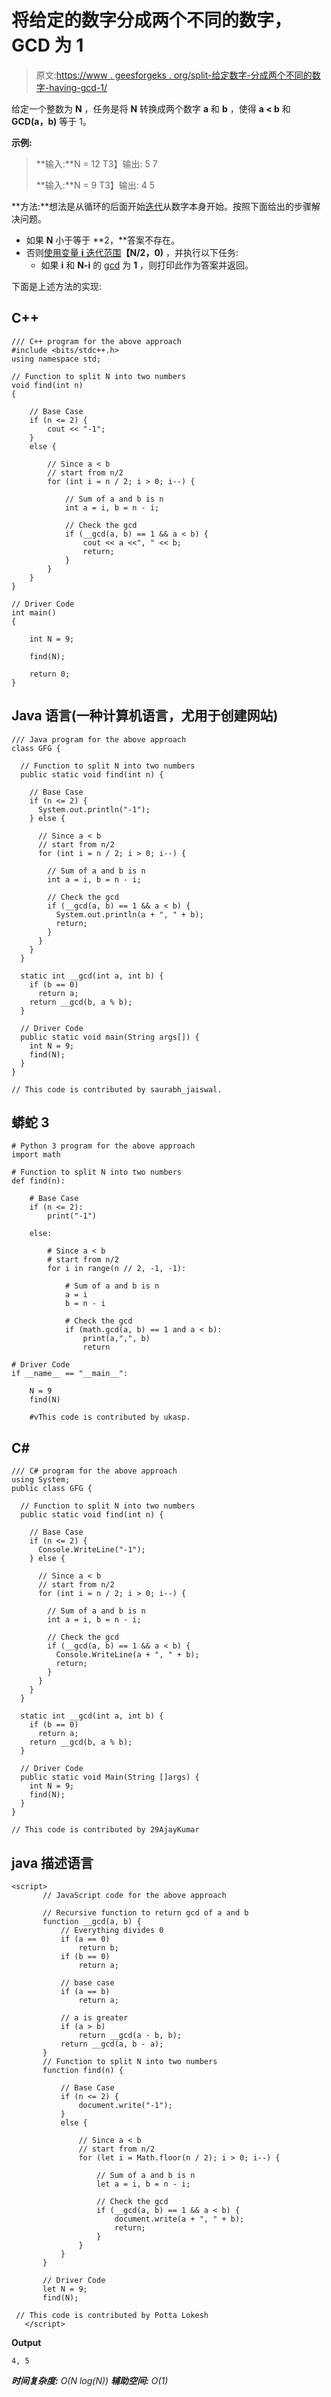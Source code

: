 # 将给定的数字分成两个不同的数字，GCD 为 1

> 原文:[https://www . geesforgeks . org/split-给定数字-分成两个不同的数字-having-gcd-1/](https://www.geeksforgeeks.org/split-given-number-into-two-distinct-numbers-having-gcd-1/)

给定一个整数为 **N** ，任务是将 **N** 转换成两个数字 **a** 和 **b** ，使得 **a < b** 和 **GCD(a，b)** 等于 1。

**示例:**

> **输入:**N = 12
> T3】输出: 5 7
> 
> **输入:**N = 9
> T3】输出: 4 5

**方法:**想法是从循环的后面开始[迭代](https://www.geeksforgeeks.org/iterator-invalidation-cpp/)从数字本身开始。按照下面给出的步骤解决问题。

*   如果 **N** 小于等于 **2，**答案不存在。
*   否则[使用变量 **i** 迭代范围](https://www.geeksforgeeks.org/range-based-loop-c/)**【N/2，0)** ，并执行以下任务:
    *   如果 **i** 和 **N-i** 的 [gcd](http://www.geeksforgeeks.org/basic-and-extended-euclidean-algorithms/) 为 **1** ，则打印此作为答案并返回。

下面是上述方法的实现:

## C++

```
/// C++ program for the above approach
#include <bits/stdc++.h>
using namespace std;

// Function to split N into two numbers
void find(int n)
{

    // Base Case
    if (n <= 2) {
        cout << "-1";
    }
    else {

        // Since a < b
        // start from n/2
        for (int i = n / 2; i > 0; i--) {

            // Sum of a and b is n
            int a = i, b = n - i;

            // Check the gcd
            if (__gcd(a, b) == 1 && a < b) {
                cout << a <<", " << b;
                return;
            }
        }
    }
}

// Driver Code
int main()
{

    int N = 9;

    find(N);

    return 0;
}
```

## Java 语言(一种计算机语言，尤用于创建网站)

```
/// Java program for the above approach
class GFG {

  // Function to split N into two numbers
  public static void find(int n) {

    // Base Case
    if (n <= 2) {
      System.out.println("-1");
    } else {

      // Since a < b
      // start from n/2
      for (int i = n / 2; i > 0; i--) {

        // Sum of a and b is n
        int a = i, b = n - i;

        // Check the gcd
        if (__gcd(a, b) == 1 && a < b) {
          System.out.println(a + ", " + b);
          return;
        }
      }
    }
  }

  static int __gcd(int a, int b) {
    if (b == 0)
      return a;
    return __gcd(b, a % b);
  }

  // Driver Code
  public static void main(String args[]) {
    int N = 9;
    find(N);
  }
}

// This code is contributed by saurabh_jaiswal.
```

## 蟒蛇 3

```
# Python 3 program for the above approach
import math

# Function to split N into two numbers
def find(n):

    # Base Case
    if (n <= 2):
        print("-1")

    else:

        # Since a < b
        # start from n/2
        for i in range(n // 2, -1, -1):

            # Sum of a and b is n
            a = i
            b = n - i

            # Check the gcd
            if (math.gcd(a, b) == 1 and a < b):
                print(a,",", b)
                return

# Driver Code
if __name__ == "__main__":

    N = 9
    find(N)

    #vThis code is contributed by ukasp.
```

## C#

```
/// C# program for the above approach
using System;
public class GFG {

  // Function to split N into two numbers
  public static void find(int n) {

    // Base Case
    if (n <= 2) {
      Console.WriteLine("-1");
    } else {

      // Since a < b
      // start from n/2
      for (int i = n / 2; i > 0; i--) {

        // Sum of a and b is n
        int a = i, b = n - i;

        // Check the gcd
        if (__gcd(a, b) == 1 && a < b) {
          Console.WriteLine(a + ", " + b);
          return;
        }
      }
    }
  }

  static int __gcd(int a, int b) {
    if (b == 0)
      return a;
    return __gcd(b, a % b);
  }

  // Driver Code
  public static void Main(String []args) {
    int N = 9;
    find(N);
  }
}

// This code is contributed by 29AjayKumar
```

## java 描述语言

```
<script>
       // JavaScript code for the above approach

       // Recursive function to return gcd of a and b
       function __gcd(a, b) {
           // Everything divides 0
           if (a == 0)
               return b;
           if (b == 0)
               return a;

           // base case
           if (a == b)
               return a;

           // a is greater
           if (a > b)
               return __gcd(a - b, b);
           return __gcd(a, b - a);
       }
       // Function to split N into two numbers
       function find(n) {

           // Base Case
           if (n <= 2) {
               document.write("-1");
           }
           else {

               // Since a < b
               // start from n/2
               for (let i = Math.floor(n / 2); i > 0; i--) {

                   // Sum of a and b is n
                   let a = i, b = n - i;

                   // Check the gcd
                   if (__gcd(a, b) == 1 && a < b) {
                       document.write(a + ", " + b);
                       return;
                   }
               }
           }
       }

       // Driver Code
       let N = 9;
       find(N);

 // This code is contributed by Potta Lokesh
   </script>
```

**Output**

```
4, 5
```

***时间复杂度:** O(N log(N))*
***辅助空间:** O(1)*